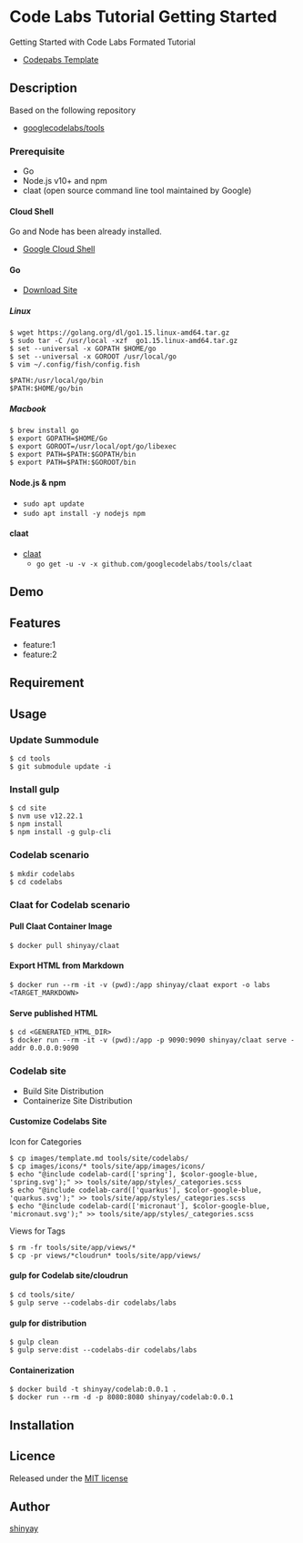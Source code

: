 # Code Labs Tutorial Getting Started

Getting Started with Code Labs Formated Tutorial

- [Codepabs Template](https://github.com/shinyay/codelabs-markdown-template)

## Description
Based on the following repository
- [googlecodelabs/tools](https://github.com/googlecodelabs/tools)

### Prerequisite
- Go
- Node.js v10+ and npm
- claat (open source command line tool maintained by Google)

#### Cloud Shell
Go and Node has been already installed.

- [Google Cloud Shell](https://shell.cloud.google.com/?hl=en_US&fromcloudshell=true&show=terminal)


#### Go
- [Download Site](https://golang.org/dl/)

##### Linux
```
$ wget https://golang.org/dl/go1.15.linux-amd64.tar.gz
$ sudo tar -C /usr/local -xzf  go1.15.linux-amd64.tar.gz
$ set --universal -x GOPATH $HOME/go
$ set --universal -x GOROOT /usr/local/go
$ vim ~/.config/fish/config.fish

$PATH:/usr/local/go/bin 
$PATH:$HOME/go/bin
```

##### Macbook
```
$ brew install go
$ export GOPATH=$HOME/Go
$ export GOROOT=/usr/local/opt/go/libexec
$ export PATH=$PATH:$GOPATH/bin
$ export PATH=$PATH:$GOROOT/bin
```

#### Node.js & npm
- `sudo apt update`
- `sudo apt install -y nodejs npm`

#### claat
- [claat](https://github.com/googlecodelabs/tools/tree/master/claat#install)
  - `go get -u -v -x github.com/googlecodelabs/tools/claat`

## Demo

## Features

- feature:1
- feature:2

## Requirement

## Usage
### Update Summodule
```
$ cd tools
$ git submodule update -i
```

### Install gulp
```
$ cd site
$ nvm use v12.22.1
$ npm install
$ npm install -g gulp-cli
```

### Codelab scenario
```
$ mkdir codelabs
$ cd codelabs
```

### Claat for Codelab scenario
#### Pull Claat Container Image
```
$ docker pull shinyay/claat
```

#### Export HTML from Markdown
```
$ docker run --rm -it -v (pwd):/app shinyay/claat export -o labs <TARGET_MARKDOWN>
```

#### Serve published HTML
```
$ cd <GENERATED_HTML_DIR>
$ docker run --rm -it -v (pwd):/app -p 9090:9090 shinyay/claat serve -addr 0.0.0.0:9090
```

### Codelab site
- Build Site Distribution
- Containerize Site Distribution

#### Customize Codelabs Site
Icon for Categories
```
$ cp images/template.md tools/site/codelabs/
$ cp images/icons/* tools/site/app/images/icons/
$ echo "@include codelab-card(['spring'], $color-google-blue, 'spring.svg');" >> tools/site/app/styles/_categories.scss
$ echo "@include codelab-card(['quarkus'], $color-google-blue, 'quarkus.svg');" >> tools/site/app/styles/_categories.scss
$ echo "@include codelab-card(['micronaut'], $color-google-blue, 'micronaut.svg');" >> tools/site/app/styles/_categories.scss
```

Views for Tags
```
$ rm -fr tools/site/app/views/*
$ cp -pr views/*cloudrun* tools/site/app/views/
```

#### gulp for Codelab site/cloudrun 
```
$ cd tools/site/
$ gulp serve --codelabs-dir codelabs/labs
```

#### gulp for distribution
```
$ gulp clean
$ gulp serve:dist --codelabs-dir codelabs/labs
```

#### Containerization
```
$ docker build -t shinyay/codelab:0.0.1 .
$ docker run --rm -d -p 8080:8080 shinyay/codelab:0.0.1
```

## Installation

## Licence

Released under the [MIT license](https://gist.githubusercontent.com/shinyay/56e54ee4c0e22db8211e05e70a63247e/raw/34c6fdd50d54aa8e23560c296424aeb61599aa71/LICENSE)

## Author

[shinyay](https://github.com/shinyay)
